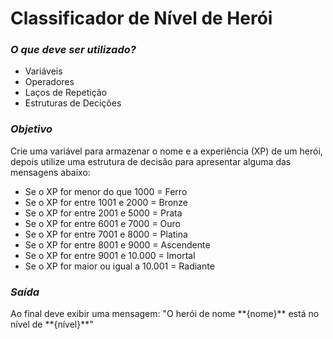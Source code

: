 # Classificador de Nível de Herói

<h3><em>O que deve ser utilizado?</em></h3>

<ul>
  <li>Variáveis</li>
  <li>Operadores</li>
  <li>Laços de Repetição</li>
  <li>Estruturas de Decições</li>
</ul>

<h3><em>Objetivo</em></h3>

<p>Crie uma variável para armazenar o nome e a experiência (XP) de um herói, depois utilize uma estrutura de decisão para apresentar alguma das mensagens abaixo:</p>

<ul>
  <li>Se o XP for menor do que 1000 = Ferro</li>
  <li>Se o XP for entre 1001 e 2000 = Bronze</li>
  <li>Se o XP for entre 2001 e 5000 = Prata</li>
  <li>Se o XP for entre 6001 e 7000 = Ouro</li>
  <li>Se o XP for entre 7001 e 8000 = Platina</li>
  <li>Se o XP for entre 8001 e 9000 = Ascendente</li>
  <li>Se o XP for entre 9001 e 10.000 = Imortal</li>
  <li>Se o XP for maior ou igual a 10.001 = Radiante</li>
</ul>

<h3><em>Saída</em></h3>

<p>Ao final deve exibir uma mensagem: "O herói de nome **{nome}** está no nível de **{nível}**"</p>

